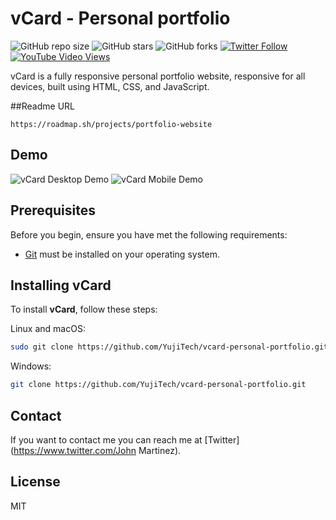 # vCard - Personal portfolio

![GitHub repo size](https://img.shields.io/github/repo-size/YujiTech/vcard-personal-portfolio)
![GitHub stars](https://img.shields.io/github/stars/YujiTech/vcard-personal-portfolio?style=social)
![GitHub forks](https://img.shields.io/github/forks/YujiTech/vcard-personal-portfolio?style=social)
[![Twitter Follow](https://img.shields.io/twitter/follow/YujiTech_?style=social)](https://twitter.com/intent/follow?screen_name=YujiTech_)
[![YouTube Video Views](https://img.shields.io/youtube/views/SoxmIlgf2zM?style=social)](https://youtu.be/SoxmIlgf2zM)

vCard is a fully responsive personal portfolio website, responsive for all devices, built using HTML, CSS, and JavaScript.

##Readme URL

```
https://roadmap.sh/projects/portfolio-website
```

## Demo

![vCard Desktop Demo](./website-demo-image/desktop.png "Desktop Demo")
![vCard Mobile Demo](./website-demo-image/mobile.png "Mobile Demo")

## Prerequisites

Before you begin, ensure you have met the following requirements:

* [Git](https://git-scm.com/downloads "Download Git") must be installed on your operating system.

## Installing vCard

To install **vCard**, follow these steps:

Linux and macOS:

```bash
sudo git clone https://github.com/YujiTech/vcard-personal-portfolio.git
```

Windows:

```bash
git clone https://github.com/YujiTech/vcard-personal-portfolio.git
```

## Contact

If you want to contact me you can reach me at [Twitter](https://www.twitter.com/John Martinez).

## License

MIT
